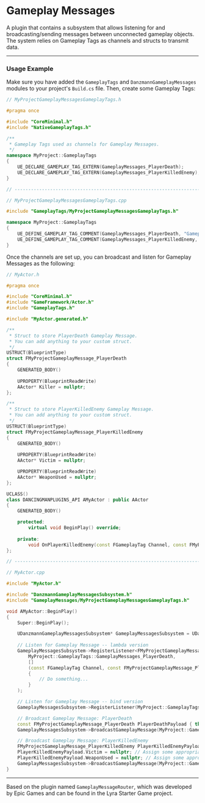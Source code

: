 # Gameplay Messages
A plugin that contains a subsystem that allows listening for and broadcasting/sending messages between unconnected gameplay objects. The system relies on Gameplay Tags as channels and structs to transmit data.

---

### Usage Example

Make sure you have added the `GameplayTags` and `DanzmannGameplayMessages` modules to your project's `Build.cs` file. Then, create some Gameplay Tags:
```cpp
// MyProjectGameplayMessagesGameplayTags.h

#pragma once

#include "CoreMinimal.h"
#include "NativeGameplayTags.h"

/**
 * Gameplay Tags used as channels for Gameplay Messages.
 */
namespace MyProject::GameplayTags
{
	UE_DECLARE_GAMEPLAY_TAG_EXTERN(GameplayMessages_PlayerDeath);
	UE_DECLARE_GAMEPLAY_TAG_EXTERN(GameplayMessages_PlayerKilledEnemy);
}

// ---------------------------------------------------------------------- //

// MyProjectGameplayMessagesGameplayTags.cpp

#include "GameplayTags/MyProjectGameplayMessagesGameplayTags.h"

namespace MyProject::GameplayTags
{
	UE_DEFINE_GAMEPLAY_TAG_COMMENT(GameplayMessages_PlayerDeath, "GameplayMessages.PlayerDeath", "Channel used to broadcast and receive Gameplay Message that player has died.");
	UE_DEFINE_GAMEPLAY_TAG_COMMENT(GameplayMessages_PlayerKilledEnemy, "GameplayMessages.PlayerKilledEnemy", "Channel used to broadcast and receive Gameplay Message that player has killed an enemy.");
}
```

Once the channels are set up, you can broadcast and listen for Gameplay Messages as the following:
```cpp
// MyActor.h

#pragma once

#include "CoreMinimal.h"
#include "GameFramework/Actor.h"
#include "GameplayTags.h"

#include "MyActor.generated.h"

/**
 * Struct to store PlayerDeath Gameplay Message.
 * You can add anything to your custom struct.
 */
USTRUCT(BlueprintType)
struct FMyProjectGameplayMessage_PlayerDeath
{
    GENERATED_BODY()
	
    UPROPERTY(BlueprintReadWrite)
    AActor* Killer = nullptr;
};

/**
 * Struct to store PlayerKilledEnemy Gameplay Message.
 * You can add anything to your custom struct.
 */
USTRUCT(BlueprintType)
struct FMyProjectGameplayMessage_PlayerKilledEnemy
{
    GENERATED_BODY()
	
    UPROPERTY(BlueprintReadWrite)
    AActor* Victim = nullptr;

    UPROPERTY(BlueprintReadWrite)
    AActor* WeaponUsed = nullptr;
};

UCLASS()
class DANCINGMANPLUGINS_API AMyActor : public AActor
{
    GENERATED_BODY()

    protected:
        virtual void BeginPlay() override;
	
    private:
        void OnPlayerKilledEnemy(const FGameplayTag Channel, const FMyProjectGameplayMessage_PlayerKilledEnemy& GameplayMessage);
};

// ---------------------------------------------------------------------- //

// MyActor.cpp

#include "MyActor.h"

#include "DanzmannGameplayMessagesSubsystem.h"
#include "GameplayMessages/MyProjectGameplayMessagesGameplayTags.h"

void AMyActor::BeginPlay()
{
    Super::BeginPlay();

    UDanzmannGameplayMessagesSubsystem* GameplayMessagesSubsystem = UDanzmannGameplayMessagesSubsystem::Get(GetWorld());
	
    // Listen for Gameplay Message -- lambda version
    GameplayMessagesSubsystem->RegisterListener<FMyProjectGameplayMessage_PlayerDeath>(
        MyProject::GameplayTags::GameplayMessages_PlayerDeath,
        []
        (const FGameplayTag Channel, const FMyProjectGameplayMessage_PlayerDeath& GameplayMessage)
        {
            // Do something...
        }
    );

    // Listen for Gameplay Message -- bind version
    GameplayMessagesSubsystem->RegisterListener(MyProject::GameplayTags::GameplayMessages_PlayerKilledEnemy, this, &ThisClass::OnPlayerKilledEnemy);

    // Broadcast Gameplay Message: PlayerDeath
    const FMyProjectGameplayMessage_PlayerDeath PlayerDeathPayload { this }; // Assign some appropriate value
    GameplayMessagesSubsystem->BroadcastGameplayMessage(MyProject::GameplayTags::GameplayMessages_PlayerDeath, PlayerDeathPayload);

    // Broadcast Gameplay Message: PlayerKilledEnemy
    FMyProjectGameplayMessage_PlayerKilledEnemy PlayerKilledEnemyPayload;
    PlayerKilledEnemyPayload.Victim = nullptr; // Assign some appropriate value
    PlayerKilledEnemyPayload.WeaponUsed = nullptr; // Assign some appropriate value
    GameplayMessagesSubsystem->BroadcastGameplayMessage(MyProject::GameplayTags::GameplayMessages_PlayerKilledEnemy, PlayerKilledEnemyPayload);
}
```

---

Based on the plugin named `GameplayMessageRouter`, which was developed by Epic Games and can be found in the Lyra Starter Game project.
